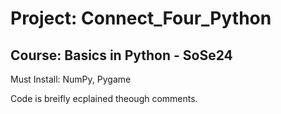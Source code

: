 # Project: Connect_Four_Python
## Course: Basics in Python - SoSe24

Must Install: NumPy, Pygame

Code is breifly ecplained theough comments.
